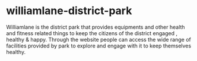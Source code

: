 # williamlane-district-park
Williamlane is the district park that provides equipments and other health and fitness related things to keep the citizens of the district engaged , healthy &amp; happy. Through the website people can access the wide range of facilities provided by park to explore and engage with it to keep themselves healthy.
